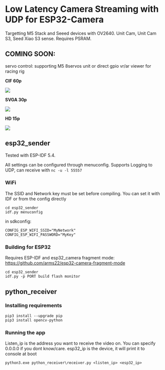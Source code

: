 # Low Latency Camera Streaming with UDP for ESP32-Camera

Targetting M5 Stack and Seeed devices with OV2640. Unit Cam, Unit Cam S3, Seed Xiao S3 sense. Requires PSRAM.

## COMING SOON:
servo control: supporting M5 8servos unit or direct gpio
vr/ar viewer for racing rig

**CIF 60p**

[![](https://img.youtube.com/vi/SjpbKLbRCOo/0.jpg)](https://www.youtube.com/watch?v=SjpbKLbRCOo)

**SVGA 30p**

[![](https://img.youtube.com/vi/bDFTgpb2yXw/0.jpg)](https://www.youtube.com/watch?v=bDFTgpb2yXw)

**HD 15p**

[![](https://img.youtube.com/vi/p_f2DVExQYw/0.jpg)](https://www.youtube.com/watch?v=p_f2DVExQYw)

## esp32_sender

Tested with ESP-IDF 5.4.

All settings can be configured through menuconfig.
Supports Logging to UDP, can receive with `nc -u -l 55557`

### WiFi
The SSID and Network key must be set before compiling. You can set it with IDF or from the config directly

```
cd esp32_sender
idf.py menuconfig
```
in sdkconfig:
```
CONFIG_ESP_WIFI_SSID="MyNetwork"
CONFIG_ESP_WIFI_PASSWORD="MyKey"
```

### Building for ESP32

Requires ESP-IDF and esp32_camera fragment mode: https://github.com/arms22/esp32-camera-fragment-mode

```
cd esp32_sender
idf.py -p PORT build flash monitor
```

## python_receiver

### Installing requirements

```
pip3 install --upgrade pip
pip3 install opencv-python
```

### Running the app
Listen_ip is the address you want to receive the video on. You can specify 0.0.0.0 if you dont know/care.
esp32_ip is the device, it will print it to console at boot
```
python3.exe python_receiver\receiver.py <listen_ip> <esp32_ip>
```

